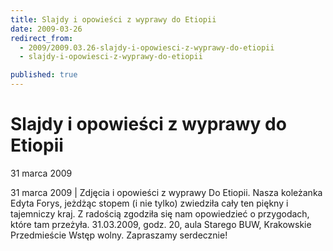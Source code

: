 ```yaml
---
title: Slajdy i opowieści z wyprawy do Etiopii
date: 2009-03-26
redirect_from: 
  - 2009/2009.03.26-slajdy-i-opowiesci-z-wyprawy-do-etiopii
  - slajdy-i-opowiesci-z-wyprawy-do-etiopii

published: true
---
```




# Slajdy i opowieści z wyprawy do Etiopii

<time>31 marca 2009</time>

31 marca 2009 | 
Zdjęcia i opowieści z wyprawy Do Etiopii. Nasza koleżanka Edyta Forys, jeżdżąc stopem (i nie tylko) zwiedziła cały ten piękny i tajemniczy kraj. Z radością zgodziła się nam opowiedzieć o przygodach, które tam przeżyła.
31.03.2009, godz. 20, aula Starego BUW, 
Krakowskie Przedmieście
Wstęp wolny. 
Zapraszamy serdecznie!


<!--CONTENT FROM OLD SERVER (jos before 2013): 31 marca 2009 | 
Zdjęcia i opowieści z wyprawy Do Etiopii. Nasza koleżanka Edyta Forys, jeżdżąc stopem (i nie tylko) zwiedziła cały ten piękny i tajemniczy kraj. Z radością zgodziła się nam opowiedzieć o przygodach, które tam przeżyła.
31.03.2009, godz. 20, aula Starego BUW, 
Krakowskie Przedmieście
Wstęp wolny. 
Zapraszamy serdecznie!

-->

<!--{{json:{"created_date":"2009-03-26 19:28:25","publish_down":"0000-00-00 00:00:00","id":"735"}}}-->